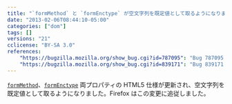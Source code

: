 ```yaml
---
title: "`formMethod` と `formEnctype` が空文字列を既定値として取るようになりました"
date: "2013-02-06T08:44:10-05:00"
categories: ["dom"]
tags: []
versions: "21"
cclicense: "BY-SA 3.0"
references:
    "https://bugzilla.mozilla.org/show_bug.cgi?id=787095": "Bug 787095 – Update formMethod reflection to have the empty string as default value (and \'get\' as invalid value)"
    "https://bugzilla.mozilla.org/show_bug.cgi?id=839171": "Bug 839171 – Update formMethod reflection to have the empty string as default value (and \'get\' as invalid value)"
---
```

[`formMethod`](https://developer.mozilla.org/ja/docs/HTML/Element/Input#attr-formmethod)、[`formEnctype`](https://developer.mozilla.org/ja/docs/HTML/Element/Input#attr-formenctype) 両プロパティの HTML5 仕様が更新され、空文字列を既定値として取るようになりました。Firefox はこの変更に追従しました。
